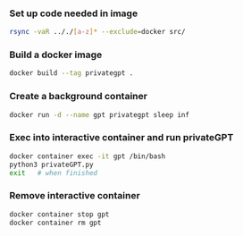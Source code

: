 
### Set up code needed in image
```bash
rsync -vaR .././[a-z]* --exclude=docker src/
```

### Build a docker image

```bash
docker build --tag privategpt .
```

### Create a background container

```bash
docker run -d --name gpt privategpt sleep inf
```

### Exec into interactive container and run privateGPT

```bash
docker container exec -it gpt /bin/bash
python3 privateGPT.py
exit   # when finished
```

### Remove interactive container

```bash
docker container stop gpt
docker container rm gpt
```
